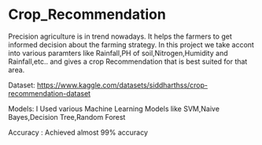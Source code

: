 # Crop_Recommendation
Precision agriculture is in trend nowadays. It helps the farmers to get informed decision about the farming strategy. 
In this project we take accont into various paramters like Rainfall,PH of soil,Nitrogen,Humidity and Rainfall,etc.. and gives a crop Recommendation that is best suited for that area.

Dataset:
https://www.kaggle.com/datasets/siddharthss/crop-recommendation-dataset

Models:
I Used various Machine Learning Models like SVM,Naive Bayes,Decision Tree,Random Forest

Accuracy :
Achieved almost 99% accuracy
